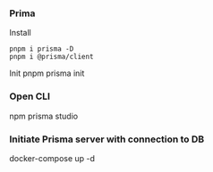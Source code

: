### Prima

Install

```
pnpm i prisma -D
pnpm i @prisma/client
```

Init
pnpm prisma init

### Open CLI

npm prisma studio

### Initiate Prisma server with connection to DB

docker-compose up -d
